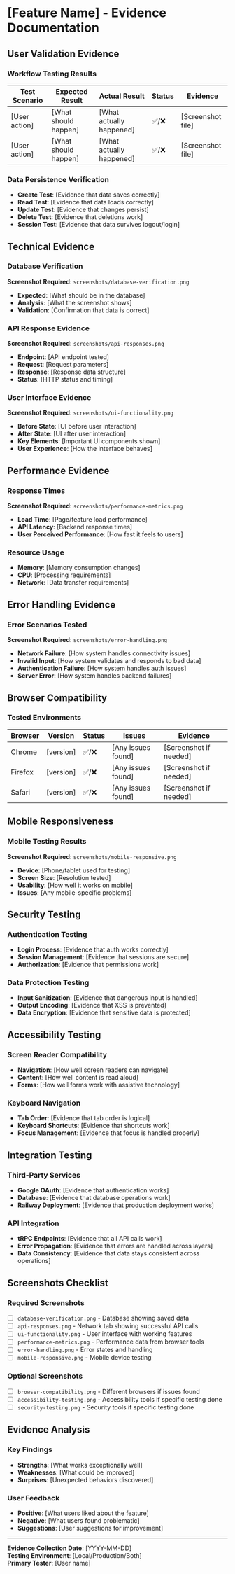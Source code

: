 # [Feature Name] - Evidence Documentation

## User Validation Evidence

### Workflow Testing Results
| Test Scenario | Expected Result | Actual Result | Status | Evidence |
|---------------|-----------------|---------------|---------|----------|
| [User action] | [What should happen] | [What actually happened] | ✅/❌ | [Screenshot file] |
| [User action] | [What should happen] | [What actually happened] | ✅/❌ | [Screenshot file] |

### Data Persistence Verification
- **Create Test**: [Evidence that data saves correctly]
- **Read Test**: [Evidence that data loads correctly]  
- **Update Test**: [Evidence that changes persist]
- **Delete Test**: [Evidence that deletions work]
- **Session Test**: [Evidence that data survives logout/login]

## Technical Evidence

### Database Verification
**Screenshot Required**: `screenshots/database-verification.png`
- **Expected**: [What should be in the database]
- **Analysis**: [What the screenshot shows]
- **Validation**: [Confirmation that data is correct]

### API Response Evidence  
**Screenshot Required**: `screenshots/api-responses.png`
- **Endpoint**: [API endpoint tested]
- **Request**: [Request parameters]
- **Response**: [Response data structure]
- **Status**: [HTTP status and timing]

### User Interface Evidence
**Screenshot Required**: `screenshots/ui-functionality.png`
- **Before State**: [UI before user interaction]
- **After State**: [UI after user interaction]
- **Key Elements**: [Important UI components shown]
- **User Experience**: [How the interface behaves]

## Performance Evidence

### Response Times
**Screenshot Required**: `screenshots/performance-metrics.png`
- **Load Time**: [Page/feature load performance]
- **API Latency**: [Backend response times]
- **User Perceived Performance**: [How fast it feels to users]

### Resource Usage
- **Memory**: [Memory consumption changes]
- **CPU**: [Processing requirements]
- **Network**: [Data transfer requirements]

## Error Handling Evidence

### Error Scenarios Tested
**Screenshot Required**: `screenshots/error-handling.png`
- **Network Failure**: [How system handles connectivity issues]
- **Invalid Input**: [How system validates and responds to bad data]
- **Authentication Failure**: [How system handles auth issues]
- **Server Error**: [How system handles backend failures]

## Browser Compatibility

### Tested Environments
| Browser | Version | Status | Issues | Evidence |
|---------|---------|---------|---------|----------|
| Chrome | [version] | ✅/❌ | [Any issues found] | [Screenshot if needed] |
| Firefox | [version] | ✅/❌ | [Any issues found] | [Screenshot if needed] |
| Safari | [version] | ✅/❌ | [Any issues found] | [Screenshot if needed] |

## Mobile Responsiveness

### Mobile Testing Results
**Screenshot Required**: `screenshots/mobile-responsive.png`
- **Device**: [Phone/tablet used for testing]
- **Screen Size**: [Resolution tested]
- **Usability**: [How well it works on mobile]
- **Issues**: [Any mobile-specific problems]

## Security Testing

### Authentication Testing
- **Login Process**: [Evidence that auth works correctly]
- **Session Management**: [Evidence that sessions are secure]
- **Authorization**: [Evidence that permissions work]

### Data Protection Testing
- **Input Sanitization**: [Evidence that dangerous input is handled]
- **Output Encoding**: [Evidence that XSS is prevented]
- **Data Encryption**: [Evidence that sensitive data is protected]

## Accessibility Testing

### Screen Reader Compatibility
- **Navigation**: [How well screen readers can navigate]
- **Content**: [How well content is read aloud]
- **Forms**: [How well forms work with assistive technology]

### Keyboard Navigation
- **Tab Order**: [Evidence that tab order is logical]
- **Keyboard Shortcuts**: [Evidence that shortcuts work]
- **Focus Management**: [Evidence that focus is handled properly]

## Integration Testing

### Third-Party Services
- **Google OAuth**: [Evidence that authentication works]
- **Database**: [Evidence that database operations work]
- **Railway Deployment**: [Evidence that production deployment works]

### API Integration
- **tRPC Endpoints**: [Evidence that all API calls work]
- **Error Propagation**: [Evidence that errors are handled across layers]
- **Data Consistency**: [Evidence that data stays consistent across operations]

## Screenshots Checklist

### Required Screenshots
- [ ] `database-verification.png` - Database showing saved data
- [ ] `api-responses.png` - Network tab showing successful API calls  
- [ ] `ui-functionality.png` - User interface with working features
- [ ] `performance-metrics.png` - Performance data from browser tools
- [ ] `error-handling.png` - Error states and handling
- [ ] `mobile-responsive.png` - Mobile device testing

### Optional Screenshots  
- [ ] `browser-compatibility.png` - Different browsers if issues found
- [ ] `accessibility-testing.png` - Accessibility tools if specific testing done
- [ ] `security-testing.png` - Security tools if specific testing done

## Evidence Analysis

### Key Findings
- **Strengths**: [What works exceptionally well]
- **Weaknesses**: [What could be improved]  
- **Surprises**: [Unexpected behaviors discovered]

### User Feedback
- **Positive**: [What users liked about the feature]
- **Negative**: [What users found problematic]
- **Suggestions**: [User suggestions for improvement]

---

**Evidence Collection Date**: [YYYY-MM-DD]  
**Testing Environment**: [Local/Production/Both]  
**Primary Tester**: [User name]